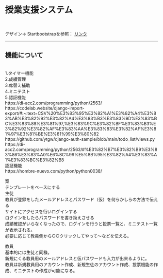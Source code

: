 <h1> 授業支援システム</h1><br>
<p>
デザイン→ Startbootstrapを参照：
  <a href="https://startbootstrap.com/theme/sb-admin-2">リンク</a><br>
  <hr><h2>機能について </h2><br>
  1.タイマー機能<br>
  2.成績管理<br>
  3.席替え補助<br>
  4.ミニテスト<br>
  5.認証機能<br>
  https://di-acc2.com/programming/python/2563/<br>
  https://codelab.website/django-import-export/#:~:text=CSV%20%E3%83%95%E3%82%A1%E3%82%A4%E3%83%AB%E3%82%92%E3%82%A4%E3%83%B3%E3%83%9D%E3%83%BC%E3%83%88%E3%81%97,%E3%83%9C%E3%82%BF%E3%83%B3%E3%82%92%E3%82%AF%E3%83%AA%E3%83%83%E3%82%AF%E3%81%97%E3%81%BE%E3%81%99%E3%80%82<br>
  https://github.com/ytgw/django-auth-sample/blob/main/todo_list/views.py<br>
  https://di-acc2.com/programming/python/2563/#%E3%82%B7%E3%82%B9%E3%83%86%E3%83%A0%E6%8C%99%E5%8B%95%E3%82%A4%E3%83%A1%E3%83%BC%E3%82%B8<br>
  認証機能<br>
  https://hombre-nuevo.com/python/python0038/<br>
</p>


案<br>
テンプレートをベースにする
<br>
生徒<br>
教員が登録をしたメールアドレスとパスワード（仮）を何らかしらの方法で伝える<br>
サイトにアクセスを行いログインする<br>
ログインをしたらパスワードを書き換えさせる<br>
成績確認がいらなくなったので、ログインを行うと投票一覧と、ミニテスト一覧が表示される。<br>
必要に応じて教員側から○○クリックしてやって～などを伝える。<br>

教員<br>
基本的には生徒と同様。<br>
新規にくる教員用のメールアドレスと仮パスワードも入力が出来るように。<br>
教員は新規教員用のアカウント作成、新規生徒のアカウント作成、投票機能の作成、ミニテストの作成が可能になる。<br>
